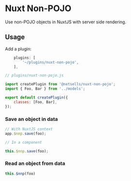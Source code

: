 # Nuxt Non-POJO

Use non-POJO objects in NuxtJS with server side rendering.

## Usage

Add a plugin:

```javascript
    plugins: [
        '~/plugins/nuxt-non-pojo',
    ],
```

```javascript
// plugins/nuxt-non-pojo.js

import createPlugin from '@netsells/nuxt-non-pojo';
import { Foo, Bar } from '../models';

export default createPlugin({
    classes: [Foo, Bar],
});
```

### Save an object in data

```javascript
// With NuxtJS context
app.$nnp.save(foo);

// In a component

this.$nnp.save(foo);
```

### Read an object from data

```javascript
this.$nnp(foo)
```
